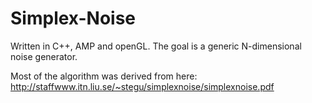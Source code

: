 Simplex-Noise
=============

Written in C++, AMP and openGL. The goal is a generic N-dimensional noise generator.

Most of the algorithm was derived from here: http://staffwww.itn.liu.se/~stegu/simplexnoise/simplexnoise.pdf
